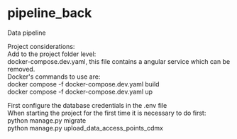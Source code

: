 # pipeline_back
Data pipeline

Project considerations:  
Add to the project folder level:  
docker-compose.dev.yaml, this file contains a angular service which can be removed.  
Docker's commands to use are:  
docker compose -f docker-compose.dev.yaml build  
docker compose -f docker-compose.dev.yaml up

First configure the database credentials in the .env file  
When starting the project for the first time it is necessary to do first:  
python manage.py migrate  
python manage.py upload_data_access_points_cdmx